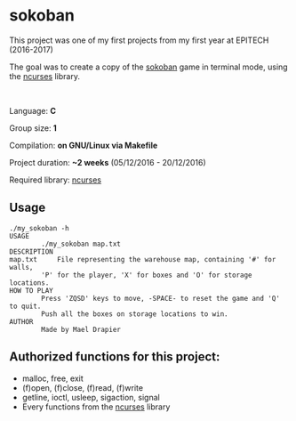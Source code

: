 # sokoban
This project was one of my first projects from my first year at EPITECH (2016-2017)

The goal was to create a copy of the [sokoban](https://en.wikipedia.org/wiki/Sokoban) game in terminal mode, using the [ncurses](https://www.gnu.org/software/ncurses/) library.

<br>

Language: **C**

Group size: **1**

Compilation: **on GNU/Linux via Makefile**

Project duration: **~2 weeks** (05/12/2016 - 20/12/2016)

Required library: [ncurses](https://www.gnu.org/software/ncurses/)

## Usage
```
./my_sokoban -h
USAGE
		./my_sokoban map.txt
DESCRIPTION
map.txt		File representing the warehouse map, containing '#' for walls,
		'P' for the player, 'X' for boxes and 'O' for storage locations.
HOW TO PLAY
		Press 'ZQSD' keys to move, -SPACE- to reset the game and 'Q' to quit.
		Push all the boxes on storage locations to win.
AUTHOR
		Made by Mael Drapier
```

## Authorized functions for this project:

* malloc, free, exit
* (f)open, (f)close, (f)read, (f)write
* getline, ioctl, usleep, sigaction, signal
* Every functions from the [ncurses](https://www.gnu.org/software/ncurses/) library
